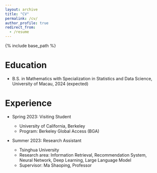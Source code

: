 ```yaml
---
layout: archive
title: "CV"
permalink: /cv/
author_profile: true
redirect_from:
  - /resume
---
```


{% include base_path %}

Education
======
* B.S. in Mathematics with Specialization in Statistics and Data Science, University of Macau, 2024 (expected)

Experience
======
* Spring 2023: Visiting Student
  * University of California, Berkeley
  * Program: Berkeley Global Access (BGA)

* Summer 2023: Research Assistant
  * Tsinghua University
  * Research area: Information Retrieval, Recommendation System, Neural Network, Deep Learning, Large Language Model
  * Supervisor: Ma Shaoping, Professor

<!--Skills
======
* Skill 1
* Skill 2
  * Sub-skill 2.1
  * Sub-skill 2.2
  * Sub-skill 2.3
* Skill 3

Publications
======
  <ul>{% for post in site.publications %}
    {% include archive-single-cv.html %}
  {% endfor %}</ul>
  
Talks
======
  <ul>{% for post in site.talks %}
    {% include archive-single-talk-cv.html %}
  {% endfor %}</ul>
  
Teaching
======
  <ul>{% for post in site.teaching %}
    {% include archive-single-cv.html %}
  {% endfor %}</ul>
  
Service and leadership
======
* Currently signed in to 43 different slack teams
-->
